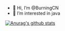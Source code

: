 - 👋 Hi, I’m @BurningCN
- 👀 I’m interested in java

[![Anurag's github stats](https://github-readme-stats.vercel.app/api?username=BurningCN)](https://github.com/anuraghazra/github-readme-stats)
